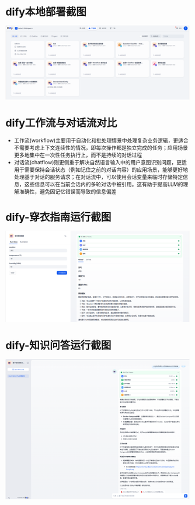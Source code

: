 # dify本地部署截图
![dify-本地部署截图](dify-本地部署.png)

# dify工作流与对话流对比
- 工作流(workflow)主要用于自动化和批处理情景中处理复杂业务逻辑，更适合不需要考虑上下文连续性的情况，即每次操作都是独立完成的任务；应用场景更多地集中在一次性任务执行上，而不是持续的对话过程
- 对话流(chatflow)则更侧重于解决自然语言输入中的用户意图识别问题，更适用于需要保持会话状态（例如记住之前的对话内容）的应用场景，能够更好地处理基于对话的服务请求；在对话流中，可以使用会话变量来临时存储特定信息，这些信息可以在当前会话内的多轮对话中被引用。这有助于提高LLM的理解准确性，避免因记忆错误而导致的信息偏差

# dify-穿衣指南运行截图
![dify-穿衣指南运行截图](dify-穿衣指南.png)

# dify-知识问答运行截图
![dify-知识问答截图](dify-知识问答.png)
